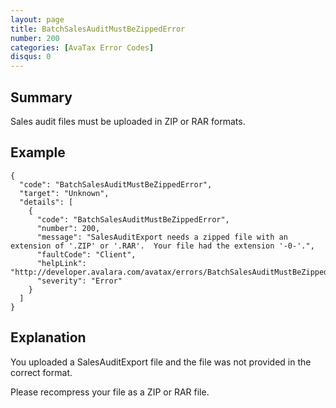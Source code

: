 ```yaml
---
layout: page
title: BatchSalesAuditMustBeZippedError
number: 200
categories: [AvaTax Error Codes]
disqus: 0
---
```


## Summary

Sales audit files must be uploaded in ZIP or RAR formats.

## Example

    {
      "code": "BatchSalesAuditMustBeZippedError",
      "target": "Unknown",
      "details": [
        {
          "code": "BatchSalesAuditMustBeZippedError",
          "number": 200,
          "message": "SalesAuditExport needs a zipped file with an extension of '.ZIP' or '.RAR'.  Your file had the extension '-0-'.",
          "faultCode": "Client",
          "helpLink": "http://developer.avalara.com/avatax/errors/BatchSalesAuditMustBeZippedError",
          "severity": "Error"
        }
      ]
    }

## Explanation

You uploaded a SalesAuditExport file and the file was not provided in the correct format.

Please recompress your file as a ZIP or RAR file.
